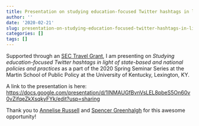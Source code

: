 ```yaml
---
title: Presentation on studying education-focused Twitter hashtags in light of state-based and national policies and practices
author: ''
date: '2020-02-21'
slug: presentation-on-studying-education-focused-twitter-hashtags-in-light-of-state-based-and-national-policies-and-practices
categories: []
tags: []
---
```


Supported through an [SEC Travel Grant](https://www.thesecu.com/programs/sec-faculty-travel-program/2019-2020-sec-faculty-travel-program-participants/), I am presenting on *Studying education-focused Twitter hashtags in light of state-based and national policies and practices* as a part of the 2020 Spring Seminar Series at the Martin School of Public Policy at the University of Kentucky, Lexington, KY.

A link to the presentation is here: https://docs.google.com/presentation/d/1lNMAUGfBvnVsLEL8pbeS5On60v0vZifqeZkXsqkyFYk/edit?usp=sharing

Thank you to [Annelise Russell](https://martin.uky.edu/annelise-russell) and [Spencer Greenhalgh](https://ci.uky.edu/grad/contact/greenhalgh/spencer) for this awesome opportunity!